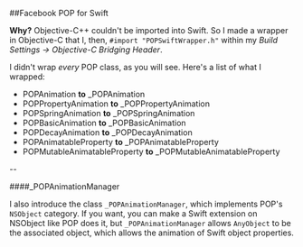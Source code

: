 ##Facebook POP for Swift

**Why?** Objective-C++ couldn't be imported into Swift. So I made a wrapper in Objective-C that I, then, `#import "POPSwiftWrapper.h"` within my *Build Settings -> Objective-C Bridging Header*.

I didn't wrap *every* POP class, as you will see. Here's a list of what I wrapped:

- POPAnimation **to** _POPAnimation
- POPPropertyAnimation **to** _POPPropertyAnimation
- POPSpringAnimation **to** _POPSpringAnimation
- POPBasicAnimation **to** _POPBasicAnimation
- POPDecayAnimation **to** _POPDecayAnimation
- POPAnimatableProperty **to** _POPAnimatableProperty
- POPMutableAnimatableProperty **to** _POPMutableAnimatableProperty
 
--

####_POPAnimationManager

 I also introduce the class `_POPAnimationManager`, which implements POP's `NSObject` category. If you want, you can make a Swift extension on NSObject like POP does it, but `_POPAnimationManager` allows `AnyObject` to be the associated object, which allows the animation of Swift object properties.
